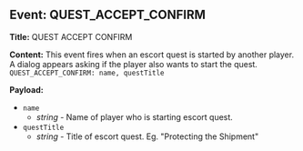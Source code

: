 ## Event: QUEST_ACCEPT_CONFIRM

**Title:** QUEST ACCEPT CONFIRM

**Content:**
This event fires when an escort quest is started by another player. A dialog appears asking if the player also wants to start the quest.
`QUEST_ACCEPT_CONFIRM: name, questTitle`

**Payload:**
- `name`
  - *string* - Name of player who is starting escort quest.
- `questTitle`
  - *string* - Title of escort quest. Eg. "Protecting the Shipment"